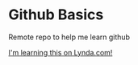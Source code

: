 Github Basics
=============

Remote repo to help me learn github

[I'm learning this on Lynda.com!](http://www.lynda.com)
